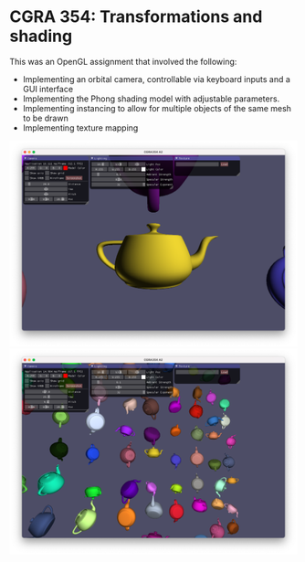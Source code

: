 # CGRA 354: Transformations and shading

This was an OpenGL assignment that involved the following:
- Implementing an orbital camera, controllable via keyboard inputs and a GUI interface
- Implementing the Phong shading model with adjustable parameters.
- Implementing instancing to allow for multiple objects of the same mesh to be drawn
- Implementing texture mapping

![Initial Scene](./initial-scene.png)
![With the camera position changed](./camera-moved.png)
